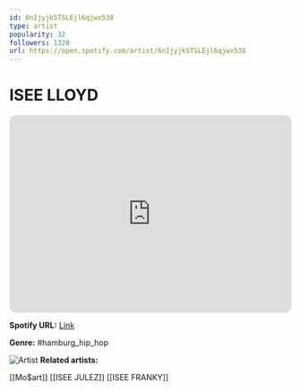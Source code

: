 ```yaml
---
id: 6nIjyjkSTSLEjl6qjwx538
type: artist
popularity: 32
followers: 1320
url: https://open.spotify.com/artist/6nIjyjkSTSLEjl6qjwx538
---
```

# ISEE LLOYD

<iframe style="border-radius:12px" src="https://open.spotify.com/embed/artist/6nIjyjkSTSLEjl6qjwx538" width="100%" height="352" frameBorder="0" allowfullscreen="" allow="autoplay; clipboard-write; encrypted-media; fullscreen; picture-in-picture" loading="lazy"></iframe>

**Spotify URL:** [Link](https://open.spotify.com/artist/6nIjyjkSTSLEjl6qjwx538)

**Genre:**  #hamburg_hip_hop

![Artist](https://i.scdn.co/image/ab6761610000e5eb79d19181d3b6ffbb96fe5d5f)
**Related artists:**

[[Mo$art]]
[[ISEE JULEZ]]
[[ISEE FRANKY]]
